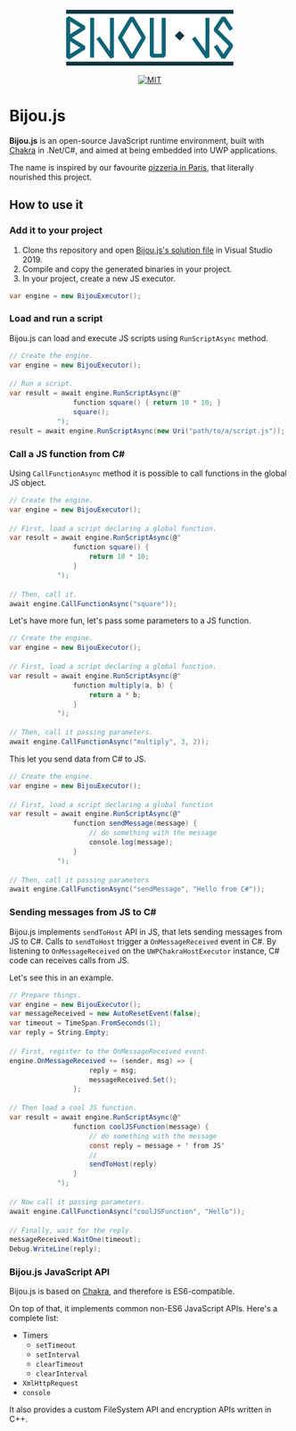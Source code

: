 <p align="center">
    <img alt="Bijou.js" src="logo.svg" width="300"/>
</p>

<p align="center">
    <a href="https://lbesson.mit-license.org/">
        <img alt="MIT" src="https://img.shields.io/badge/License-MIT-blue.svg" height="20"/>
    </a>
</p>

# Bijou.js

**Bijou.js** is an open-source JavaScript runtime environment, built with [Chakra](https://github.com/microsoft/ChakraCore) in .Net/C#, and aimed at being embedded into UWP applications.

The name is inspired by our favourite [pizzeria in Paris](https://bijou-paris.fr/), that literally nourished this project. 

## How to use it

### Add it to your project
1. Clone ths repository and open [Bijou.js's solution file](src/Bijou.sln) in Visual Studio 2019.
2. Compile and copy the generated binaries in your project.
3. In your project, create a new JS executor.

```cs
var engine = new BijouExecutor();
```

### Load and run a script

Bijou.js can load and execute JS scripts using `RunScriptAsync` method.

```cs
// Create the engine.
var engine = new BijouExecutor();

// Run a script.
var result = await engine.RunScriptAsync(@"
                function square() { return 10 * 10; }
                square();
            ");
result = await engine.RunScriptAsync(new Uri("path/to/a/script.js"));
```

### Call a JS function from C#

Using `CallFunctionAsync` method it is possible to call functions in the global JS object.

```cs
// Create the engine.
var engine = new BijouExecutor();

// First, load a script declaring a global function.
var result = await engine.RunScriptAsync(@"
                function square() { 
                    return 10 * 10; 
                }
            ");

// Then, call it.
await engine.CallFunctionAsync("square"));
```
Let's have more fun, let's pass some parameters to a JS function.

```cs
// Create the engine.
var engine = new BijouExecutor();

// First, load a script declaring a global function.
var result = await engine.RunScriptAsync(@"
                function multiply(a, b) {
                    return a * b; 
                }
            ");

// Then, call it passing parameters.
await engine.CallFunctionAsync("multiply", 3, 2));
```

This let you send data from C# to JS.

```cs 
// Create the engine.
var engine = new BijouExecutor();

// First, load a script declaring a global function
var result = await engine.RunScriptAsync(@"
                function sendMessage(message) {
                    // do something with the message
                    console.log(message); 
                }
            ");

// Then, call it passing parameters
await engine.CallFunctionAsync("sendMessage", "Hello from C#"));
```

### Sending messages from JS to C#

Bijou.js implements `sendToHost` API in JS, that lets sending messages from JS to C#. Calls to `sendToHost` trigger a `OnMessageReceived` event in C#. By listening to `OnMessageReceived` on the `UWPChakraHostExecutor` instance, C# code can receives calls from JS.

Let's see this in an example.

```cs
// Prepare things.
var engine = new BijouExecutor();
var messageReceived = new AutoResetEvent(false);
var timeout = TimeSpan.FromSeconds(1);
var reply = String.Empty;

// First, register to the OnMessageReceived event.
engine.OnMessageReceived += (sender, msg) => {
                    reply = msg;
                    messageReceived.Set();
                };

// Then load a cool JS function.
var result = await engine.RunScriptAsync(@"
                function coolJSFunction(message) {
                    // do something with the message
                    const reply = message + ' from JS'
                    //
                    sendToHost(reply) 
                }
            ");

// Now call it passing parameters.
await engine.CallFunctionAsync("coolJSFunction", "Hello"));

// Finally, wait for the reply.
messageReceived.WaitOne(timeout);
Debug.WriteLine(reply);
```

### Bijou.js JavaScript API

Bijou.js is based on [Chakra](https://en.wikipedia.org/wiki/Chakra_(JavaScript_engine)), and therefore is ES6-compatible.

On top of that, it implements common non-ES6 JavaScript APIs. Here's a complete list:
* Timers
  * `setTimeout`
  * `setInterval`
  * `clearTimeout`
  * `clearInterval`
* `XmlHttpRequest`
* `console`

It also provides a custom FileSystem API and encryption APIs written in C++.
